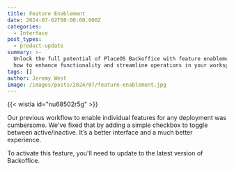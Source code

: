```yaml
---
title: Feature Enablement
date: 2024-07-02T00:00:00.000Z
categories:
  - Interface
post_types:
  - product-update
summary: >-
  Unlock the full potential of PlaceOS Backoffice with feature enablement. Learn
  how to enhance functionality and streamline operations in your workspace.
tags: []
author: Jeremy West
image: /images/posts/2024/07/feature-enablement.jpg
---
```

{{< wistia id="nu68502r5g" >}}

Our previous workflow to enable individual features for any deployment was cumbersome. We've fixed that by adding a simple checkbox to toggle between active/inactive. It’s a better interface and a much better experience.

To activate this feature, you'll need to update to the latest version of Backoffice.
